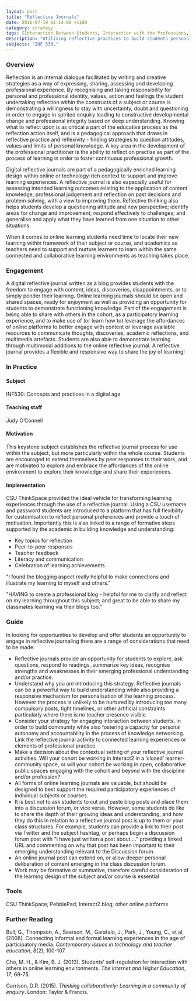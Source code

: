 ```yaml
---
layout: post
title: "Reflective Journals"
date: 2016-07-19 11:14:00 +1100
category: strategy
tags: [Interaction Between Students, Interaction with the Professions,]
description: "Utilising reflective practices to build students personal and professional identity"
subjects: "INF 530,"
---
```


### Overview

Reflection is an internal dialogue facilitated by writing and creative strategies as a way of expressing, sharing, assessing and developing professional experience. By recognising and taking responsibility for personal and professional identity, values, action and feelings the student undertaking reflection within the constructs of a subject or course is demonstrating a willingness to stay with uncertainty, doubt and questioning in order to engage in spirited enquiry leading to constructive developmental change and professional integrity based on deep understanding. Knowing what to reflect upon is as critical a part of the educative process as the reflection action itself, and is a pedagogical approach that draws in reflective practice and reflexivity - finding strategies to question attitudes, values and limits of personal knowledge. A key area in the development of the professional practitioner is the ability to reflect on practise as part of the process of learning in order to foster continuous professional growth.

Digital reflective journals are part of a pedagogically enriched learning design within online or technology-rich context to support and improve learning experiences. A reflective journal is also especially useful for assessing intended learning outcomes relating to the application of content knowledge, professional judgement and reflection on past decisions and problem solving, with a view to improving them. Reflective thinking also helps students develop a questioning attitude and new perspective; identify areas for change and improvement; respond effectively to challenges; and generalise and apply what they have learned from one situation to other situations.

When it comes to online learning students need time to locate their new learning within framework of their subject or course, and academics as teachers need to support and nurture learners to learn within the same connected and collaborative learning environments as teaching takes place.

### Engagement

A digital reflective journal written as a blog provides students with the freedom to engage with content, ideas, discoveries, disappointments, or to simply ponder their learning. Online learning journals should be open and shared spaces, ready for enjoyment as well as providing an opportunity for students to demonstrate functioning knowledge.  Part of the engagement is being able to share with others in the cohort, as a participatory learning experience, and to make use of  (or learn how to) leverage the affordances of online platforms to better engage with content or leverage available resources to communicate thoughts, discoveries, academic reflections, and multimedia artefacts. Students are also able to demonstrate learning through multimodal additions to the online reflective journal.  A reflective journal provides a flexible and responsive way to share the joy of learning!

### In Practice

#### Subject  

INF530: Concepts and practices in a digital age

#### Teaching staff

Judy O’Connell

#### Motivation

This keystone subject establishes the reflective journal process for use within the subject, but more particularly within the whole course. Students are encouraged to extend themselves by peer responses to their work, and are motivated to explore and embrace the affordances of the online environment to explore their knowledge and share their experiences.

#### Implementation

CSU ThinkSpace provided the ideal vehicle for transforming learning experiences through the use of a reflective journal. Using a CSU username and password students are introduced to a platform that has full flexibility for customisation to reflect personal preferences and provide a touch of motivation. Importantly this is also linked to a range of formative steps supported by the academic in building knowledge and understanding:

- Key topics for reflection
- Peer-to-peer responses
- Teacher feedback
- Literacy and communication
- Celebration of learning achievements

"I found the blogging aspect really helpful to make connections and illustrate my learning to myself and others."

"HAVING to create a professional blog - helpful for me to clarify and reflect on my learning throughout this subject; and great to be able to share my classmates learning via their blogs too."

### Guide

In looking for opportunities to develop and offer students an opportunity to engage in reflective journaling there are a range of considerations that need to be made:

- Reflective journals provide an opportunity for students to explore, ask questions, respond to readings, summarize key ideas, recognise strengths and weaknesses in their emerging professional understanding and/or practice.
- Understand why you are introducing this strategy. Reflective journals can be a powerful way to build understanding while also providing a responsive mechanism for personalisation of the learning process. However the process is unlikely to be nurtured by introducing too many compulsory posts, tight timelines, or other artificial constraints particularly where there is no teacher presence visible.
- Consider your strategy for engaging interaction between students, in order to build community while also fostering a capacity for personal autonomy and accountability in the process of knowledge networking. Link the reflective journal activity to connected learning experiences or elements of professional practice.
- Make a decision about the contextual setting of your reflective journal activities.  Will your cohort be working in Interact2 in a ‘closed’ learner-community space, or will your cohort be working in open, collaborative public spaces engaging with the cohort and beyond with the discipline and/or profession?
- All forms of online learning journals are valuable, but should be designed to best support the required participatory experiences of individual subjects or courses.
- It is best not to ask students to cut and paste blog posts and place them into a discussion forum, or vice versa. However, some students do like to share the depth of their growing ideas and understanding,  and how they do this in relation to a reflective journal post is up to them or your class structures. For example, students can provide a link to their post via Twitter and the subject hashtag, or perhaps begin a discussion forum post with "I have just written a post about…." providing a linked URL and commenting on why that post has been important to their emerging understanding relevant to the Discussion forum.
- An online journal post can extend on, or allow deeper personal deliberation of content emerging in the class discussion forum.
- Work may be formative or summative, therefore careful consideration of the learning design of the subject and/or course is essential

### Tools

CSU ThinkSpace; PebblePad; Interact2 blog; other online platforms

### Further Reading

<div class="apa-ref" markdown="1">

Bull, G., Thompson, A., Searson, M., Garafalo, J., Park, J., Young, C., et al, (2008). Connecting informal and formal learning experiences in the age of participatory media. *Contemporary issues in technology and teacher education*, 8(2), 100-107.

Cho, M. H., & Kim, B. J. (2013). Students' self-regulation for interaction with others in online learning environments. *The Internet and Higher Education*, *17*, 69-75.

Garrison, D.R. (2015). *Thinking collaboratively: Learning in a community of enquiry*. London: Taylor & Francis.

</div>
